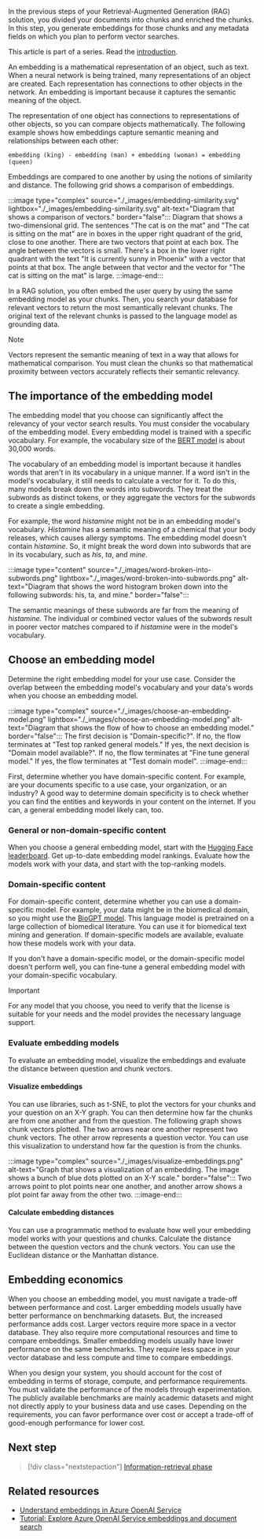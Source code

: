 In the previous steps of your Retrieval-Augmented Generation (RAG) solution, you divided your documents into chunks and enriched the chunks. In this step, you generate embeddings for those chunks and any metadata fields on which you plan to perform vector searches.

This article is part of a series. Read the [introduction](./rag-solution-design-and-evaluation-guide.yml).

An embedding is a mathematical representation of an object, such as text. When a neural network is being trained, many representations of an object are created. Each representation has connections to other objects in the network. An embedding is important because it captures the semantic meaning of the object.

The representation of one object has connections to representations of other objects, so you can compare objects mathematically. The following example shows how embeddings capture semantic meaning and relationships between each other:

`embedding (king) - embedding (man) + embedding (woman) = embedding (queen)`

Embeddings are compared to one another by using the notions of similarity and distance. The following grid shows a comparison of embeddings.

:::image type="complex" source="./_images/embedding-similarity.svg" lightbox="./_images/embedding-similarity.svg" alt-text="Diagram that shows a comparison of vectors." border="false":::
   Diagram that shows a two-dimensional grid. The sentences "The cat is on the mat" and "The cat is sitting on the mat" are in boxes in the upper right quadrant of the grid, close to one another. There are two vectors that point at each box. The angle between the vectors is small. There's a box in the lower right quadrant with the text "It is currently sunny in Phoenix" with a vector that points at that box. The angle between that vector and the vector for "The cat is sitting on the mat" is large.
:::image-end:::

In a RAG solution, you often embed the user query by using the same embedding model as your chunks. Then, you search your database for relevant vectors to return the most semantically relevant chunks. The original text of the relevant chunks is passed to the language model as grounding data.

> [!NOTE]
> Vectors represent the semantic meaning of text in a way that allows for mathematical comparison. You must clean the chunks so that mathematical proximity between vectors accurately reflects their semantic relevancy.

## The importance of the embedding model

The embedding model that you choose can significantly affect the relevancy of your vector search results. You must consider the vocabulary of the embedding model. Every embedding model is trained with a specific vocabulary. For example, the vocabulary size of the [BERT model](https://huggingface.co/docs/transformers/en/model_doc/bert) is about 30,000 words.

The vocabulary of an embedding model is important because it handles words that aren't in its vocabulary in a unique manner. If a word isn't in the model's vocabulary, it still needs to calculate a vector for it. To do this, many models break down the words into subwords. They treat the subwords as distinct tokens, or they aggregate the vectors for the subwords to create a single embedding.

For example, the word *histamine* might not be in an embedding model's vocabulary. *Histamine* has a semantic meaning of a chemical that your body releases, which causes allergy symptoms. The embedding model doesn't contain *histamine*. So, it might break the word down into subwords that are in its vocabulary, such as *his*, *ta*, and *mine*.

:::image type="content" source="./_images/word-broken-into-subwords.png" lightbox="./_images/word-broken-into-subwords.png" alt-text="Diagram that shows the word histogram broken down into the following subwords: his, ta, and mine." border="false":::

The semantic meanings of these subwords are far from the meaning of *histamine*. The individual or combined vector values of the subwords result in poorer vector matches compared to if *histamine* were in the model's vocabulary.

## Choose an embedding model

Determine the right embedding model for your use case. Consider the overlap between the embedding model's vocabulary and your data's words when you choose an embedding model.

:::image type="complex" source="./_images/choose-an-embedding-model.png" lightbox="./_images/choose-an-embedding-model.png" alt-text="Diagram that shows the flow of how to choose an embedding model." border="false":::
The first decision is "Domain-specific?". If no, the flow terminates at "Test top ranked general models." If yes, the next decision is "Domain model available?". If no, the flow terminates at "Fine tune general model." If yes, the flow terminates at "Test domain model".
:::image-end:::

First, determine whether you have domain-specific content. For example, are your documents specific to a use case, your organization, or an industry? A good way to determine domain specificity is to check whether you can find the entities and keywords in your content on the internet. If you can, a general embedding model likely can, too.

### General or non-domain-specific content

When you choose a general embedding model, start with the [Hugging Face leaderboard](https://huggingface.co/spaces/mteb/leaderboard). Get up-to-date embedding model rankings. Evaluate how the models work with your data, and start with the top-ranking models.

### Domain-specific content

For domain-specific content, determine whether you can use a domain-specific model. For example, your data might be in the biomedical domain, so you might use the [BioGPT model](https://github.com/microsoft/BioGPT). This language model is pretrained on a large collection of biomedical literature. You can use it for biomedical text mining and generation. If domain-specific models are available, evaluate how these models work with your data.

If you don't have a domain-specific model, or the domain-specific model doesn't perform well, you can fine-tune a general embedding model with your domain-specific vocabulary.

> [!IMPORTANT]
> For any model that you choose, you need to verify that the license is suitable for your needs and the model provides the necessary language support.

### Evaluate embedding models

To evaluate an embedding model, visualize the embeddings and evaluate the distance between question and chunk vectors.

#### Visualize embeddings

You can use libraries, such as t-SNE, to plot the vectors for your chunks and your question on an X-Y graph. You can then determine how far the chunks are from one another and from the question. The following graph shows chunk vectors plotted. The two arrows near one another represent two chunk vectors. The other arrow represents a question vector. You can use this visualization to understand how far the question is from the chunks.

:::image type="complex" source="./_images/visualize-embeddings.png" alt-text="Graph that shows a visualization of an embedding. The image shows a bunch of blue dots plotted on an X-Y scale." border="false":::
   Two arrows point to plot points near one another, and another arrow shows a plot point far away from the other two.
:::image-end:::

#### Calculate embedding distances

You can use a programmatic method to evaluate how well your embedding model works with your questions and chunks. Calculate the distance between the question vectors and the chunk vectors. You can use the Euclidean distance or the Manhattan distance.

## Embedding economics

When you choose an embedding model, you must navigate a trade-off between performance and cost. Larger embedding models usually have better performance on benchmarking datasets. But, the increased performance adds cost. Larger vectors require more space in a vector database. They also require more computational resources and time to compare embeddings. Smaller embedding models usually have lower performance on the same benchmarks. They require less space in your vector database and less compute and time to compare embeddings.

When you design your system, you should account for the cost of embedding in terms of storage, compute, and performance requirements. You must validate the performance of the models through experimentation. The publicly available benchmarks are mainly academic datasets and might not directly apply to your business data and use cases. Depending on the requirements, you can favor performance over cost or accept a trade-off of good-enough performance for lower cost.

## Next step

> [!div class="nextstepaction"]
> [Information-retrieval phase](./rag-information-retrieval.yml)

## Related resources

- [Understand embeddings in Azure OpenAI Service](/azure/ai-services/openai/concepts/understand-embeddings)
- [Tutorial: Explore Azure OpenAI Service embeddings and document search](/azure/ai-services/openai/tutorials/embeddings)
